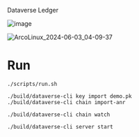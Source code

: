 Dataverse Ledger

![image](https://github.com/Dataverse-Ledger/Dataverse-Ledger/assets/68425016/b4534a15-9602-4b02-b407-d5c35f935c8e)

![ArcoLinux_2024-06-03_04-09-37](https://github.com/Dataverse-Ledger/Dataverse-Ledger/assets/68425016/d05f74cd-1a2a-4600-b500-65d365f8e7d9)

# Run 

```./scripts/run.sh```
```
./build/dataverse-cli key import demo.pk
./build/dataverse-cli chain import-anr
```

```./build/dataverse-cli chain watch```

```./build/dataverse-cli server start```

